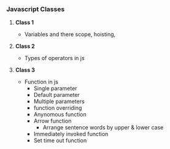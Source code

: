 
### Javascript Classes 

1. **Class 1**
   - Variables and there scope, hoisting, 
   
2. **Class 2**
   - Types of operators in js
  
3. **Class 3**
   - Function in js
     - Single parameter
     - Default parameter 
     - Multiple parameters
     - function overriding
     - Anynomous function
     - Arrow function
       - Arrange sentence words by upper & lower case
     - Immediately invoked function
     - Set time out function
